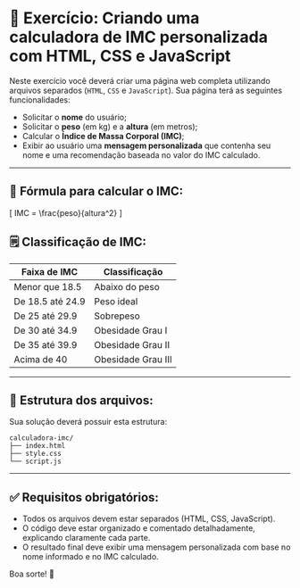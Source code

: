 
# 📌 Exercício: Criando uma calculadora de IMC personalizada com HTML, CSS e JavaScript

Neste exercício você deverá criar uma página web completa utilizando arquivos separados (`HTML`, `CSS` e `JavaScript`). Sua página terá as seguintes funcionalidades:

- Solicitar o **nome** do usuário;
- Solicitar o **peso** (em kg) e a **altura** (em metros);
- Calcular o **Índice de Massa Corporal (IMC)**;
- Exibir ao usuário uma **mensagem personalizada** que contenha seu nome e uma recomendação baseada no valor do IMC calculado.

---

## 🔖 Fórmula para calcular o IMC:

\[
IMC = \frac{peso}{altura^2}
\]

## 🗒️ Classificação de IMC:

| Faixa de IMC | Classificação |
|--------------|---------------|
| Menor que 18.5 | Abaixo do peso |
| De 18.5 até 24.9 | Peso ideal |
| De 25 até 29.9 | Sobrepeso |
| De 30 até 34.9 | Obesidade Grau I |
| De 35 até 39.9 | Obesidade Grau II |
| Acima de 40 | Obesidade Grau III |

---

## 📂 Estrutura dos arquivos:

Sua solução deverá possuir esta estrutura:

```
calculadora-imc/
├── index.html
├── style.css
└── script.js
```

---

## ✅ Requisitos obrigatórios:
- Todos os arquivos devem estar separados (HTML, CSS, JavaScript).
- O código deve estar organizado e comentado detalhadamente, explicando claramente cada parte.
- O resultado final deve exibir uma mensagem personalizada com base no nome informado e no IMC calculado.

Boa sorte! 🚀
